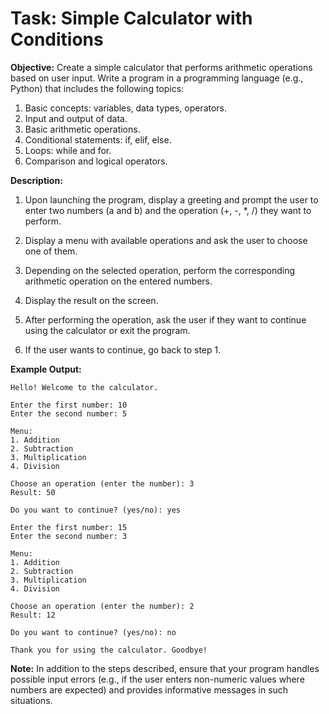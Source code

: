 # Task: Simple Calculator with Conditions

**Objective:** Create a simple calculator that performs arithmetic operations based on user input. Write a program in a programming language (e.g., Python) that includes the following topics:

1. Basic concepts: variables, data types, operators.
2. Input and output of data.
3. Basic arithmetic operations.
4. Conditional statements: if, elif, else.
5. Loops: while and for.
6. Comparison and logical operators.

**Description:**
1. Upon launching the program, display a greeting and prompt the user to enter two numbers (a and b) and the operation (+, -, *, /) they want to perform.

2. Display a menu with available operations and ask the user to choose one of them.

3. Depending on the selected operation, perform the corresponding arithmetic operation on the entered numbers.

4. Display the result on the screen.

5. After performing the operation, ask the user if they want to continue using the calculator or exit the program.

6. If the user wants to continue, go back to step 1.

**Example Output:**
```
Hello! Welcome to the calculator.

Enter the first number: 10
Enter the second number: 5

Menu:
1. Addition
2. Subtraction
3. Multiplication
4. Division

Choose an operation (enter the number): 3
Result: 50

Do you want to continue? (yes/no): yes

Enter the first number: 15
Enter the second number: 3

Menu:
1. Addition
2. Subtraction
3. Multiplication
4. Division

Choose an operation (enter the number): 2
Result: 12

Do you want to continue? (yes/no): no

Thank you for using the calculator. Goodbye!
```

**Note:**
In addition to the steps described, ensure that your program handles possible input errors (e.g., if the user enters non-numeric values where numbers are expected) and provides informative messages in such situations.
